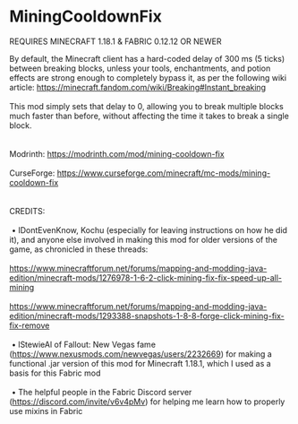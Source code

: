 # MiningCooldownFix
REQUIRES MINECRAFT 1.18.1 & FABRIC 0.12.12 OR NEWER

By default, the Minecraft client has a hard-coded delay of 300 ms (5 ticks) between breaking blocks, unless your tools, enchantments, and potion effects are strong enough to completely bypass it, as per the following wiki article: https://minecraft.fandom.com/wiki/Breaking#Instant_breaking  
   
This mod simply sets that delay to 0, allowing you to break multiple blocks much faster than before, without affecting the time it takes to break a single block.  
   
   
Modrinth: https://modrinth.com/mod/mining-cooldown-fix    
   
CurseForge: https://www.curseforge.com/minecraft/mc-mods/mining-cooldown-fix  
   
   
CREDITS:  
   
 • IDontEvenKnow, Kochu (especially for leaving instructions on how he did it), and anyone else involved in making this mod for older versions of the game, as chronicled in these threads:  
   
https://www.minecraftforum.net/forums/mapping-and-modding-java-edition/minecraft-mods/1276978-1-6-2-click-mining-fix-fix-speed-up-all-mining  
   
https://www.minecraftforum.net/forums/mapping-and-modding-java-edition/minecraft-mods/1293388-snapshots-1-8-8-forge-click-mining-fix-fix-remove  
   
 • lStewieAl of Fallout: New Vegas fame (https://www.nexusmods.com/newvegas/users/2232669) for making a functional .jar version of this mod for Minecraft 1.18.1, which I used as a basis for this Fabric mod  
   
 • The helpful people in the Fabric Discord server (https://discord.com/invite/v6v4pMv) for helping me learn how to properly use mixins in Fabric
